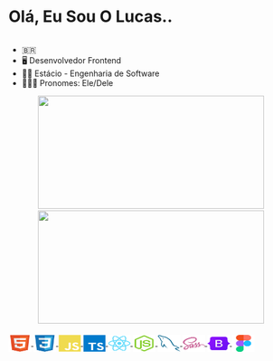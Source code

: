  <h1>Olá, Eu Sou O Lucas..</h1>
 
<div style="display: flex;">
  <ul>
     <li> 🇧🇷 </li>
     <li> 🖥️ Desenvolvedor Frontend </li>
     <li> ✍🏾 Estácio - Engenharia de Software </li>
     <li> 🙍🏾‍♂️ Pronomes: Ele/Dele </li>
  </ul>
</div>

<div align="center">
  <a href="https://github.com/lucaslimadesouza">
  <img width="400px" height="200em" src="https://github-readme-stats.vercel.app/api?username=lucaslimadesouza&show_icons=true&theme=onedark&include_all_commits=true&count_private=true"/>
 
  <img width="400px" height="200em" src="https://github-readme-stats.vercel.app/api/top-langs/?username=lucaslimadesouza&layout=compact&langs_count=7&theme=onedark"/>
</div>

<div style="display: inline_block"><br>
  <img align="center" alt="Lucas-HTML" height="30" width="40" src="https://raw.githubusercontent.com/devicons/devicon/master/icons/html5/html5-original.svg">
  <img align="center" alt="Lucas-CSS" height="30" width="40" src="https://raw.githubusercontent.com/devicons/devicon/master/icons/css3/css3-original.svg">
  <img align="center" alt="Lucas-Js" height="30" width="40" src="https://raw.githubusercontent.com/devicons/devicon/master/icons/javascript/javascript-plain.svg">
  <img align="center" alt="Lucas-React" height="30" width="40" src="https://raw.githubusercontent.com/devicons/devicon/master/icons/typescript/typescript-original.svg">
   <img align="center" alt="Lucas-React" height="30" width="40" src="https://raw.githubusercontent.com/devicons/devicon/master/icons/react/react-original.svg">
   <img align="center" alt="Lucas-React" height="30" width="40" src="https://raw.githubusercontent.com/devicons/devicon/master/icons/nodejs/nodejs-original.svg">
   <img align="center" alt="Lucas-React" height="30" width="40" src="https://raw.githubusercontent.com/devicons/devicon/master/icons/mysql/mysql-original.svg">
   <img align="center" alt="Lucas-React" height="30" width="40" src="https://raw.githubusercontent.com/devicons/devicon/master/icons/sass/sass-original.svg">
  <img align="center" alt="Lucas-React" height="30" width="40" src="https://raw.githubusercontent.com/devicons/devicon/master/icons/bootstrap/bootstrap-original.svg">
  <img align="center" alt="Lucas-React" height="30" width="40" src="https://raw.githubusercontent.com/devicons/devicon/master/icons/figma/figma-original.svg">
</div>

##


<a href="https://web.whatsapp.com/send?phone=5521981055096" target="_blank"><img class="social-img" src="https://img.shields.io/badge/WhatsApp-25D366?style=for-the-badge&logo=whatsapp&logoColor=white" alt=""></a>


